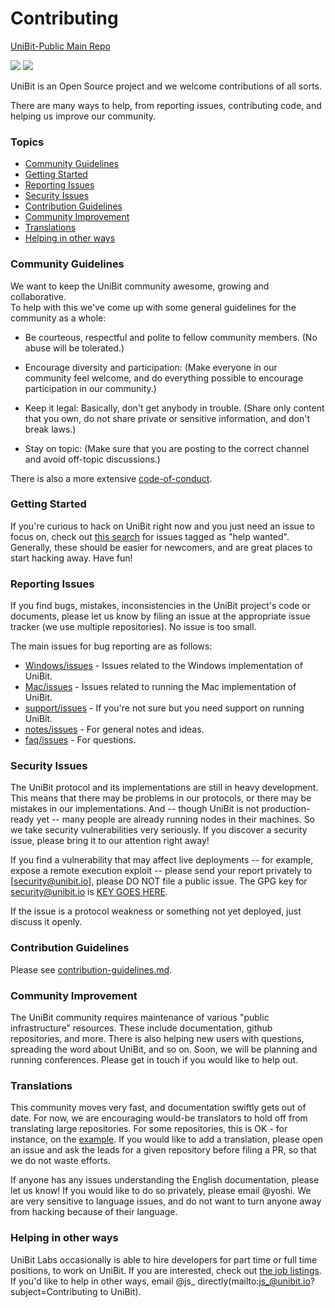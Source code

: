 # Contributing
[UniBit-Public Main Repo](https://github.com/unibitlabs/)

[![](https://img.shields.io/badge/made%20by-UniBit%20Labs-lightgrey.svg?style=flat-square)](http://www.unibit.io)
[![](https://img.shields.io/badge/freenode-%23unibit-blue.svg?style=flat-square)](http://webchat.freenode.net/?channels=%23unibit)


UniBit is an Open Source project and we welcome contributions of all sorts.

There are many ways to help, from reporting issues, contributing code, and
helping us improve our community.

### Topics


- [Community Guidelines](#community-guidelines)
- [Getting Started](#getting-started)
- [Reporting Issues](#reporting-issues)
- [Security Issues](#security-issues)
- [Contribution Guidelines](#contribution-guidelines)
- [Community Improvement](#community-improvement)
- [Translations](#translations)
- [Helping in other ways](#helping-in-other-ways)



### Community Guidelines

We want to keep the UniBit community awesome, growing and collaborative.  
To help with this we've come up with some general guidelines for the community as a whole:

- Be courteous, respectful and polite to fellow community members. 
(No abuse will be tolerated.) 

- Encourage diversity and participation: 
(Make everyone in our community feel welcome, and do everything possible to encourage participation in our community.)

- Keep it legal: Basically, don't get anybody in trouble. 
(Share only content that you own, do not share private or sensitive information, and don't break laws.)

- Stay on topic: 
(Make sure that you are posting to the correct channel and avoid off-topic discussions.)

There is also a more extensive [code-of-conduct](code-of-conduct.md).

### Getting Started

If you're curious to hack on UniBit right now and you just need an issue to focus on, check out 
[this search](https://github.com/search?=Issues) for issues tagged as "help wanted". 
Generally, these should be easier for newcomers, and are great places to start hacking away. 
Have fun!

### Reporting Issues

If you find bugs, mistakes, inconsistencies in the UniBit project's code or documents, 
please let us know by filing an issue at the appropriate issue tracker (we use multiple repositories). 
No issue is too small.

The main issues for bug reporting are as follows:
- [Windows/issues](https://github.com/unibitlabs/windows/issues) - Issues related to the Windows implementation of UniBit.
- [Mac/issues](https://github.com/unibitlabs/mac/issues) - Issues related to running the Mac implementation of UniBit.
- [support/issues](https://github.com/unibitlabs/support/issues) - If you're not sure but you need support on running UniBit.
- [notes/issues](https://github.com/unibitlabs/notes/issues) - For general notes and ideas.
- [faq/issues](https://github.com/unibitlabs/faq/issues) - For questions.


### Security Issues

The UniBit protocol and its implementations are still in heavy development. 
This means that there may be problems in our protocols, or there may be mistakes in our implementations. 
And -- though UniBit is not production-ready yet -- many people are already running nodes in their machines. 
So we take security vulnerabilities very seriously. 
If you discover a security issue, please bring it to our attention right away!

If you find a vulnerability that may affect live deployments 
-- for example, expose a remote execution exploit --
please send your report privately to [security@unibit.io], please DO NOT file a public issue. 
The GPG key for security@unibit.io is 
[KEY GOES HERE](https://pgp.mit.edu/pks/lookup?op=get&search=KEY).

If the issue is a protocol weakness or something not yet deployed, just discuss it openly.

### Contribution Guidelines

Please see [contribution-guidelines.md](contribution-guidelines.md).

### Community Improvement

The UniBit community requires maintenance of various "public infrastructure" resources. 
These include documentation, github repositories, and more. 
There is also helping new users with questions, spreading the word about UniBit, and so on. 
Soon, we will be planning and running conferences. Please get in touch if you would like to help out.

### Translations

This community moves very fast, and documentation swiftly gets out of date. 
For now, we are encouraging would-be translators to hold off from translating large repositories. 
For some repositories, this is OK  - for instance, on the [example](https://github.com/unibit/example). 
If you would like to add a translation, please open an issue and ask the leads for a given repository before filing a PR, 
so that we do not waste efforts.

If anyone has any issues understanding the English documentation, please let us know! 
If you would like to do so privately, please email @yoshi. 
We are very sensitive to language issues, and do not want to turn anyone away from hacking because of their language.

### Helping in other ways

UniBit Labs occasionally is able to hire developers for part time or full time positions, to work on UniBit. 
If you are interested, check out [the job listings](http://). 
If you'd like to help in other ways, email @js_ directly(mailto:js_@unibit.io?subject=Contributing to UniBit).
